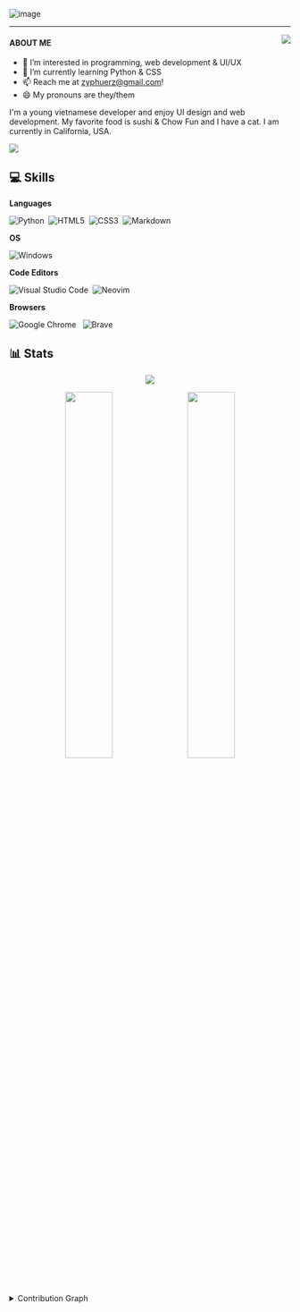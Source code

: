 ![image](https://user-images.githubusercontent.com/96026994/189465045-acbcb9a6-a240-4a1a-b93f-4004e165a33d.png)

<hr>
<img align="right" src="https://istevit.in/public/imgs/tech.gif">

#### ABOUT ME
- 👀 I’m interested in programming, web development & UI/UX
- 🌱 I’m currently learning Python & CSS
- 📫 Reach me at zyphuerz@gmail.com!
- 😄 My pronouns are they/them

I'm a young vietnamese developer and enjoy UI design and web development. My favorite food is sushi & Chow Fun and I have a cat. I am currently in California, USA.

<a href="https://dev.to/hoo12f"><img src="https://img.shields.io/badge/dev.to-0A0A0A?style=for-the-badge&logo=dev.to&logoColor=white"></a>

## 💻 Skills
**Languages**

![Python](https://img.shields.io/badge/python-3670A0?style=for-the-badge&logo=python&logoColor=ffdd54)&nbsp;&nbsp;![HTML5](https://img.shields.io/badge/html5-%23E34F26.svg?style=for-the-badge&logo=html5&logoColor=white)&nbsp;&nbsp;![CSS3](https://img.shields.io/badge/css3-%231572B6.svg?style=for-the-badge&logo=css3&logoColor=white)&nbsp;&nbsp;![Markdown](https://img.shields.io/badge/markdown-%23000000.svg?style=for-the-badge&logo=markdown&logoColor=white)

**OS**

![Windows](https://img.shields.io/badge/Windows-0078D6?style=for-the-badge&logo=windows&logoColor=white)

**Code Editors**

![Visual Studio Code](https://img.shields.io/badge/Visual%20Studio%20Code-0078d7.svg?style=for-the-badge&logo=visual-studio-code&logoColor=white)&nbsp;&nbsp;![Neovim](https://img.shields.io/badge/NeoVim-%2357A143.svg?&style=for-the-badge&logo=neovim&logoColor=white)

**Browsers**

![Google Chrome](https://img.shields.io/badge/Google%20Chrome-4285F4?style=for-the-badge&logo=GoogleChrome&logoColor=white)&nbsp;&nbsp;	![Brave](https://img.shields.io/badge/Brave-FB542B?style=for-the-badge&logo=Brave&logoColor=white)

## 📊 Stats

<p align="center">
<img src="https://github-readme-streak-stats.herokuapp.com?user=hoo12F&theme=github-dark&hide_border=true&date_format=M%20j%5B%2C%20Y%5D&ring=FF7A00&fire=ffc000&stroke=DDDDDD&dates=FFFFFF6D">
</p>

<p align="center">
<a href="https://github.com/hoo12F/baominh-links"><img width="41%" src="https://github-readme-stats.vercel.app/api/pin/?username=hoo12F&repo=baominh-links&theme=github_dark&border_color=212121" /></a>&nbsp;&nbsp;&nbsp;<a href="https://github.com/hoo12F/desktop"><img width="41%" src="https://github-readme-stats.vercel.app/api/pin/?username=hoo12F&repo=desktop&theme=github_dark&border_color=212121" /></a>
</p>


<details>


  <summary>Contribution Graph</summary>
<br>

[![Contribution Graph](https://activity-graph.herokuapp.com/graph?username=hoo12F&theme=react-dark&radius=10&hide_border=true)](https://github.com/hoo12F/github-readme-activity-graph)

</details>

<!---
baominhT/baominhT is a ✨ special ✨ repository because its `README.md` (this file) appears on your GitHub profile.
You can click the Preview link to take a look at your changes.
--->
